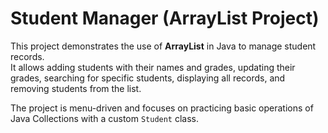 # Student Manager (ArrayList Project)

This project demonstrates the use of **ArrayList** in Java to manage student records.  
It allows adding students with their names and grades, updating their grades, searching for specific students, displaying all records, and removing students from the list.

The project is menu-driven and focuses on practicing basic operations of Java Collections with a custom `Student` class.

